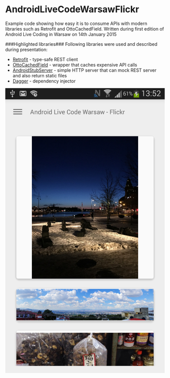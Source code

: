 # AndroidLiveCodeWarsawFlickr

Example code showing how easy it is to consume APIs with modern libraries such as Retrofit and OttoCachedField. Written during first edition of Android Live Coding in Warsaw on 14th January 2015

###Highlighted libraries###
Following libraries were used and described during presentation: 
* [Retrofit](http://square.github.io/retrofit/) - type-safe REST client 
* [OttoCachedField](https://github.com/byoutline/OttoCachedField)  - wrapper that caches expensive API calls
* [AndroidStubServer](https://github.com/byoutline/AndroidStubServer) - simple HTTP server that can mock REST server and also return static files
* [Dagger](http://square.github.io/dagger/) - dependency injector

![Application screenshot](website/static/sample.png)


